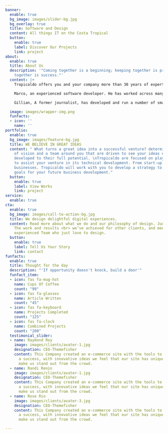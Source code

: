 ```yaml
---
banner:
  enable: true
  bg_image: images/slider-bg.jpg
  bg_overlay: true
  title: Software and Design
  content: All things IT on the Costa Tropical
  button:
    enable: true
    label: Discover Our Projects
    link: project
about:
  enable: true
  title: About Us
  description: '"Coming together is a beginning; keeping together is progress; working
    together is success."'
  content: |+
    Tropicaldo offers you and your company more than 30 years of expertise.

    Marco, an experienced software developer. He has worked across many small and medium enterprises, aiding both start up and growing companies. He also has extensive experience working with national companies and government bodies as a senior programmer and developer.

    Gillian, A former journalist, has developed and run a number of small enterprises. She has spent many years understanding the workings of the small enterprise and how to develop bespoke strategies for growth.

  image: images/wrapper-img.png
  funfacts:
  - icon: ''
    name: ''
portfolio:
  enable: true
  bg_image: images/feature-bg.jpg
  title: WE BELIEVE IN GREAT IDEAS
  content: " What turns a great idea into a successful venture? determination, clarity
    of vision and a team around you that are driven to see your ideas expressed and
    developed to their full potential. \nTropicaldo are focused on playing its part
    to assist your venture in its technical development. From start-up to established
    businesses. Tropicaldo will work with you to develop a strategy to realise your
    goals for your future business development."
  button:
    enable: true
    label: View Works
    link: project
service:
  enable: true
cta:
  enable: true
  bg_image: images/call-to-action-bg.jpg
  title: We design delightful digital experiences.
  content: Read more about what we do and our philosophy of design. Judge for yourself
    The work and results <br> we’ve achieved for other clients, and meet our highly
    experienced Team who just love to design.
  button:
    enable: true
    label: Tell Us Your Story
    link: contact
funfacts:
  enable: true
  title: Thought for the day
  description: "'If opportunity doesn't knock, build a door'"
  funfact_item:
  - icon: fas fa-mug-hot
    name: Cups Of Coffee
    count: "99"
  - icon: fas fa-glasses
    name: Article Written
    count: "45"
  - icon: fas fa-keyboard
    name: Projects Completed
    count: "125"
  - icon: fas fa-clock
    name: Combined Projects
    count: "200"
  testimonial_slider:
  - name: Raymond Roy
    image: images/clients/avater-1.jpg
    designation: CEO-Themefisher
    content: This Company created an e-commerce site with the tools to make our business
      a success, with innovative ideas we feel that our site has unique elements that
      make us stand out from the crowd.
  - name: Randi Renin
    image: images/clients/avater-1.jpg
    designation: CEO-Themefisher
    content: This Company created an e-commerce site with the tools to make our business
      a success, with innovative ideas we feel that our site has unique elements that
      make us stand out from the crowd.
  - name: Rose Rio
    image: images/clients/avater-3.jpg
    designation: CEO-Themefisher
    content: This Company created an e-commerce site with the tools to make our business
      a success, with innovative ideas we feel that our site has unique elements that
      make us stand out from the crowd.

---
```

